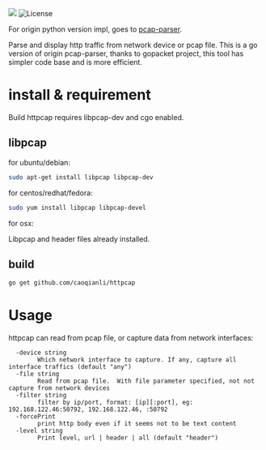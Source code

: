 [![](https://travis-ci.org/caoqianli/httpcap.svg)](https://travis-ci.org/caoqianli/httpcap)
![License](https://img.shields.io/badge/licence-Simplified%20BSD-blue.svg?style=flat)

For origin python version impl, goes to [pcap-parser](https://github.com/caoqianli/httpcap/tree/pcap-parser).

Parse and display http traffic from network device or pcap file. This is a go version of origin pcap-parser, thanks to gopacket project, this tool has simpler code base and is more efficient.

# install & requirement
Build httpcap requires libpcap-dev and cgo enabled.
## libpcap
for ubuntu/debian:
```sh
sudo apt-get install libpcap libpcap-dev
```
for centos/redhat/fedora:
```sh
sudo yum install libpcap libpcap-devel
```
for osx:

Libpcap and header files already installed.

## build
```sh
go get github.com/caoqianli/httpcap
```


# Usage
httpcap can read from pcap file, or capture data from network interfaces:
```
  -device string
    	Which network interface to capture. If any, capture all interface traffics (default "any")
  -file string
    	Read from pcap file.  With file parameter specified, not not capture from network devices
  -filter string
    	filter by ip/port, format: [ip][:port], eg: 192.168.122.46:50792, 192.168.122.46, :50792
  -forcePrint
    	print http body even if it seems not to be text content
  -level string
    	Print level, url | header | all (default "header")
```
